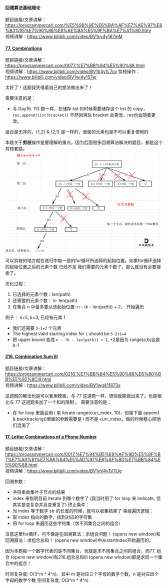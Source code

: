 #### 回溯算法基础理论
题目链接/文章讲解：https://programmercarl.com/%E5%9B%9E%E6%BA%AF%E7%AE%97%E6%B3%95%E7%90%86%E8%AE%BA%E5%9F%BA%E7%A1%80.html  
视频讲解：https://www.bilibili.com/video/BV1cy4y167mM  

#### [77. Combinations](https://leetcode.com/problems/combinations/description/)
题目链接/文章讲解：https://programmercarl.com/0077.%E7%BB%84%E5%90%88.html   
视频讲解：https://www.bilibili.com/video/BV1ti4y1L7cv 
剪枝操作：https://www.bilibili.com/video/BV1wi4y157er   

太好了！这题我凭借着自己的想法做出来了！

需要注意的是：
- 与 Day16. 113 题一样，在储存 list 的时候需要储存这个 list 的 copy， `res.append(list(bracket))` 不然回溯后 bracket 会更改，res也会随着更改。

组合是无序的，{1,2} & {2,1} 是一样的，里面的元素也是不可以重复使用的

本题关于**剪枝**操作是要理解的重点，因为后面很多回溯算法解决的题目，都是这个剪枝套路。
![alt text](image-10.png)
可以剪枝的地方就在递归中每一层的for循环所选择的起始位置。如果for循环选择的起始位置之后的元素个数 已经不足 我们需要的元素个数了，那么就没有必要搜索了。

优化过程：
1. 已选择的元素个数：len(path)
2. 还需要的元素个数： k- len(path)
3. 在集合 n 中最多要从该起始位置: n - (k - len(path)) + 2， 开始遍历

例子：
n=5, k=3, 已经有元素 1
- 我们还需要 `3-1=2` 个元素
- The highest valid starting index for `i` should be `5-2+1=4`
- 把 upper bound 变成 `n - (k - len(path)) + 2`, +2是因为 range(a,b)会是 b-1

#### [216. Combination Sum III](https://leetcode.com/problems/combination-sum-iii/description/)
题目链接/文章讲解：https://programmercarl.com/0216.%E7%BB%84%E5%90%88%E6%80%BB%E5%92%8CIII.html   
视频讲解：https://www.bilibili.com/video/BV1wg411873x

这道题的解法也是可以套用模板，与 77 这道题一样，很快就能做出来了。也是相比与 77 这道题多加了一个和的限制
。
需要注意的是：
- 在 for loop 里面会用 i 来 iterate range(curr_index, 10)，但是下面 append & backtracking()里面的参数需要是 i 而不是 curr_index。做的时候粗心把他们混淆了


#### [17. Letter Combinations of a Phone Number](https://leetcode.com/problems/letter-combinations-of-a-phone-number/)
题目链接/文章讲解：https://programmercarl.com/0017.%E7%94%B5%E8%AF%9D%E5%8F%B7%E7%A0%81%E7%9A%84%E5%AD%97%E6%AF%8D%E7%BB%84%E5%90%88.html   
视频讲解：https://www.bilibili.com/video/BV1yV4y1V7Ug

回溯参数：
- 字符串收集叶子节点的结果
- index 来指明目前 iterate 到哪个数字了 (我当时用了 for loop 来 indicate, 但其实是变复杂并且变重复了)
终止条件：
- 当 index 等于数字 str 的长度的时候，就可以收集结果了
单层遍历逻辑：
- 取 index 指向的数字，找到对应的字符集
- 用 for loop 来遍历这些字符集（求不同集合之间的组合）
  
注意这里for循环，可不像是在回溯算法：求组合问题！ (opens new window)和回溯算法：求组合总和！ (opens new window)中从startIndex开始遍历的。

因为本题每一个数字代表的是不同集合，也就是求不同集合之间的组合，而77. 组合 (opens new window)和216.组合总和III (opens new window)都是求同一个集合中的组合！

时间复杂度: O(3^m * 4^n)，其中 m 是对应三个字母的数字个数，n 是对应四个字母的数字个数
空间复杂度: O(3^m * 4^n)
